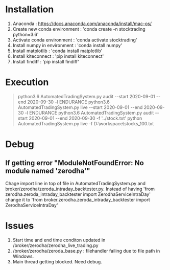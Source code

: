 
# Installation
1. Anaconda : https://docs.anaconda.com/anaconda/install/mac-os/
1. Create new conda environment : 'conda create -n stocktrading python=3.6'
1. Activate conda environment : 'conda activate stocktrading'
1. Install numpy in environment : 'conda install numpy'
1. Install matplotlib : 'conda install matplotlib'
1. Install kiteconnect : 'pip install kiteconnect'
1. Install findiff : 'pip install findiff'

# Execution
> python3.6 AutomatedTradingSystem.py audit --start 2020-09-01 --end 2020-09-30 -l ENDURANCE
> python3.6 AutomatedTradingSystem.py live --start 2020-09-01 --end 2020-09-30 -l ENDURANCE
> python3.6 AutomatedTradingSystem.py audit --start 2020-09-01 --end 2020-09-30 -f '../stock.txt'
> python AutomatedTradingSystem.py live -f D:\workspace\stocks_100.txt

# Debug
## If getting error "ModuleNotFoundError: No module named 'zerodha'"
Chage import line in top of file in AutomatedTradingSystem.py and broker/zerodha/zeroda_intraday_backtester.py.
Instead of having 'from zerodha.zeroda_intraday_backtester import ZerodhaServiceIntraDay' change it to 'from broker.zerodha.zeroda_intraday_backtester import ZerodhaServiceIntraDay'

# Issues
1. Start time and end time conditon updated in /broker/zerodha/zerodha_live_trading.py
2. /broker/zerodha/zeroda_base.py : filehandler failing due to file path in Windows.
3. Main thread getting blocked. Need debug.